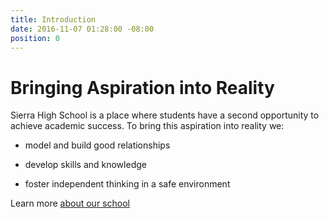 ```yaml
---
title: Introduction
date: 2016-11-07 01:28:00 -08:00
position: 0
---
```


# Bringing Aspiration into Reality

Sierra High School is a place where students have a second opportunity to achieve academic success. To bring this aspiration into reality we:

* model and build good relationships

* develop skills and knowledge

* foster independent thinking in a safe environment

Learn more [about our school](/about)